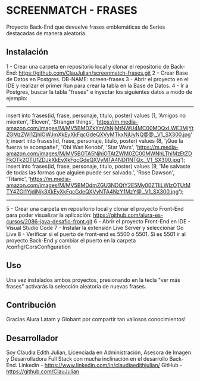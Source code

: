 # SCREENMATCH - FRASES

Proyecto Back-End que devuelve frases emblemáticas de Series destacadas de manera aleatoria.
## Instalación

1 - Crear una carpeta en repositorio local y clonar el repositorio de Back-End:
https://github.com/ClauJulian/screenmatch-frases.git
2 - Crear Base de Datos en Postgres. 
    DB-NAME: screen-frases
3 - Abrir el proyecto en el IDE y realizar el primer Run para crear la tabla en la Base de Datos.
4 - Ir a Postgres, buscar la tabla "frases" e inyectar los siguientes datos a modo de ejemplo:

********

insert into frases(id, frase, personaje, titulo, poster) values (1, 'Amigos no mienten', 'Eleven', 'Stranger things', 'https://m.media-amazon.com/images/M/MV5BMDZkYmVhNjMtNWU4MC00MDQxLWE3MjYtZGMzZWI1ZjhlOWJmXkEyXkFqcGdeQXVyMTkxNjUyNQ@@._V1_SX300.jpg');
insert into frases(id, frase, personaje, titulo, poster) values (8, '¡Que la fuerza te acompañe!', 'Obi Wan Kenobi', 'Star Wars', 'https://m.media-amazon.com/images/M/MV5BOTA5NjhiOTAtZWM0ZC00MWNhLThiMzEtZDFkOTk2OTU1ZDJkXkEyXkFqcGdeQXVyMTA4NDI1NTQx._V1_SX300.jpg');
insert into frases(id, frase, personaje, titulo, poster) values (9, 'Me salvaste de todas las formas que alguien puede ser salvado.', 'Rose Dawson', 'Titanic', 'https://m.media-amazon.com/images/M/MV5BMDdmZGU3NDQtY2E5My00ZTliLWIzOTUtMTY4ZGI1YjdiNjk3XkEyXkFqcGdeQXVyNTA4NzY1MzY@._V1_SX300.jpg');

********

5 - Crear una carpeta en repositorio local y clonar el proyecto Front-End para poder visualizar la aplicación:
https://github.com/alura-es-cursos/2086-java-desafio-front.git
6 - Abrir el proyecto Front-End en IDE - Visual Studio Code
7 - Instalar la extensión Live Server y seleccionar Go Live
8 - Verificar si el puerto de front-end es 5500 ó 5501. Si es 5501 ir al proyecto Back-End y cambiar el puerto en la carpeta /config/CorsConfiguration 
## Uso

Una vez instalados ambos proyectos, presionando en la tecla "ver más frases" activarás la selección aleatoria de nuevas frases.
## Contribución

Gracias Alura Latam y Globant por compartir tan valiosos conocimientos!

## Desarrollador

Soy Claudia Edith Julian, Licenciada en Administración, Asesora de Imagen y Desarrolladora Full Stack con mucha inclinación en el desarrollo Back-End.
Linkedin - https://www.linkedin.com/in/claudiaedithjulian/
GitHub - https://github.com/ClauJulian


